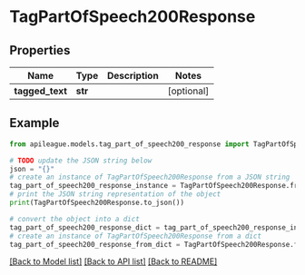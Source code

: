 # TagPartOfSpeech200Response


## Properties

Name | Type | Description | Notes
------------ | ------------- | ------------- | -------------
**tagged_text** | **str** |  | [optional] 

## Example

```python
from apileague.models.tag_part_of_speech200_response import TagPartOfSpeech200Response

# TODO update the JSON string below
json = "{}"
# create an instance of TagPartOfSpeech200Response from a JSON string
tag_part_of_speech200_response_instance = TagPartOfSpeech200Response.from_json(json)
# print the JSON string representation of the object
print(TagPartOfSpeech200Response.to_json())

# convert the object into a dict
tag_part_of_speech200_response_dict = tag_part_of_speech200_response_instance.to_dict()
# create an instance of TagPartOfSpeech200Response from a dict
tag_part_of_speech200_response_from_dict = TagPartOfSpeech200Response.from_dict(tag_part_of_speech200_response_dict)
```
[[Back to Model list]](../README.md#documentation-for-models) [[Back to API list]](../README.md#documentation-for-api-endpoints) [[Back to README]](../README.md)



